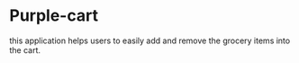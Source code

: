 # Purple-cart
this application helps users to easily add and remove the grocery items into the cart.
